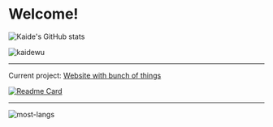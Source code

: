 # Welcome!

![Kaide's GitHub stats](https://github-readme-stats.vercel.app/api?username=kaidewu&theme=tokyonight&show_icons=true)
<p align="left"> <img src="https://komarev.com/ghpvc/?username=kaidewu" alt="kaidewu" /> </p>

---

Current project: [Website with bunch of things](https://github.com/kaidewu/Cloudy)

[![Readme Card](https://github-readme-stats.vercel.app/api/pin/?username=kaidewu&theme=buefy&repo=Cloudy)](https://github.com/kaidewu/Cloudy)

---

![most-langs](https://github-readme-stats.vercel.app/api/top-langs/?username=kaidewu&hide=javascript,html&theme=tokyonight&layout=compact)
